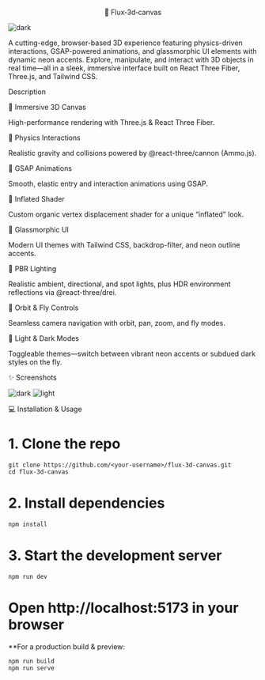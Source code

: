 <p align=center>🚀 Flux‑3d‑canvas</p>

![dark](https://github.com/user-attachments/assets/050a065a-536f-4cb2-9881-61df5d7fa5b5)

A cutting-edge, browser-based 3D experience featuring physics-driven interactions, GSAP-powered animations, and glassmorphic UI elements with dynamic neon accents. Explore, manipulate, and interact with 3D objects in real time—all in a sleek, immersive interface built on React Three Fiber, Three.js, and Tailwind CSS.

Description

🔹 Immersive 3D Canvas

High-performance rendering with Three.js & React Three Fiber.

🔹 Physics Interactions

Realistic gravity and collisions powered by @react-three/cannon (Ammo.js).

🔹 GSAP Animations

Smooth, elastic entry and interaction animations using GSAP.

🔹 Inflated Shader

Custom organic vertex displacement shader for a unique “inflated” look.

🔹 Glassmorphic UI

Modern UI themes with Tailwind CSS, backdrop-filter, and neon outline accents.

🔹 PBR Lighting

Realistic ambient, directional, and spot lights, plus HDR environment reflections via @react-three/drei.

🔹 Orbit & Fly Controls

Seamless camera navigation with orbit, pan, zoom, and fly modes.

🔹 Light & Dark Modes

Toggleable themes—switch between vibrant neon accents or subdued dark styles on the fly.

✨ Screenshots


![dark](https://github.com/user-attachments/assets/050a065a-536f-4cb2-9881-61df5d7fa5b5)
![light](https://github.com/user-attachments/assets/9020c3de-174d-4308-bf71-9062056f278f)


💻 Installation & Usage


# 1. Clone the repo
    git clone https://github.com/<your-username>/flux-3d-canvas.git
    cd flux-3d-canvas

# 2. Install dependencies
    npm install

# 3. Start the development server
    npm run dev
# Open http://localhost:5173 in your browser

**For a production build & preview:

    npm run build
    npm run serve

